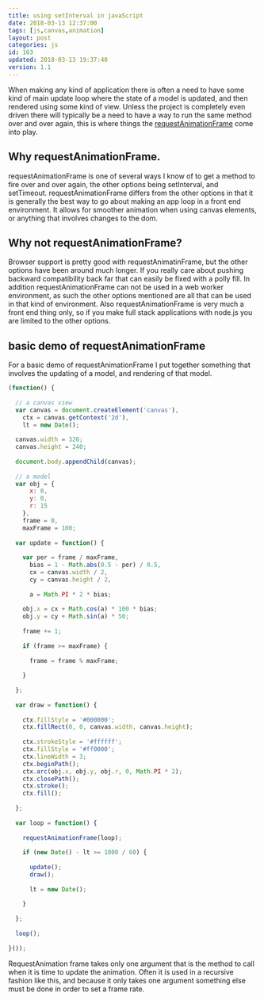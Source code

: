 ```yaml
---
title: using setInterval in javaScript
date: 2018-03-13 12:37:00
tags: [js,canvas,animation]
layout: post
categories: js
id: 163
updated: 2018-03-13 19:37:40
version: 1.1
---
```


When making any kind of application there is often a need to have some kind of main update loop where the state of a model is updated, and then rendered using some kind of view. Unless the project is completely even driven there will typically be a need to have a way to run the same method over and over again, this is where things the [requestAnimationFrame](https://developer.mozilla.org/en-US/docs/Web/API/window/requestAnimationFrame) come into play.

<!-- more -->

## Why requestAnimationFrame.

requestAnimationFrame is one of several ways I know of to get a method to fire over and over again, the other options being setInterval, and setTimeout. requestAnimationFrame differs from the other options in that it is generally the best way to go about making an app loop in a front end environment. It allows for smoother animation when using canvas elements, or anything that involves changes to the dom.

## Why not requestAnimationFrame?

Browser support is pretty good with requestAnimatinFrame, but the other options have been around much longer. If you really care about pushing backward compatibility back far that can easily be fixed with a polly fill. In addition requestAnimationFrame can not be used in a web worker environment, as such the other options mentioned are all that can be used in that kind of environment. Also requestAnimationFrame is very much a front end thing only, so if you make full stack applications with node.js you are limited to the other options.

## basic demo of requestAnimationFrame

For a basic demo of requestAnimationFrame I put together something that involves the updating of a model, and rendering of that model.

```js
(function() {
 
  // a canvas view
  var canvas = document.createElement('canvas'),
    ctx = canvas.getContext('2d'),
    lt = new Date();
 
  canvas.width = 320;
  canvas.height = 240;
 
  document.body.appendChild(canvas);
 
  // a model
  var obj = {
      x: 0,
      y: 0,
      r: 15
    },
    frame = 0,
    maxFrame = 100;
 
  var update = function() {
 
    var per = frame / maxFrame,
      bias = 1 - Math.abs(0.5 - per) / 0.5,
      cx = canvas.width / 2,
      cy = canvas.height / 2,
      
      a = Math.PI * 2 * bias;
 
    obj.x = cx + Math.cos(a) * 100 * bias;
    obj.y = cy + Math.sin(a) * 50;
 
    frame += 1;
 
    if (frame >= maxFrame) {
 
      frame = frame % maxFrame;
 
    }
 
  };
 
  var draw = function() {
 
    ctx.fillStyle = '#000000';
    ctx.fillRect(0, 0, canvas.width, canvas.height);
 
    ctx.strokeStyle = '#ffffff';
    ctx.fillStyle = '#ff0000';
    ctx.lineWidth = 3;
    ctx.beginPath();
    ctx.arc(obj.x, obj.y, obj.r, 0, Math.PI * 2);
    ctx.closePath();
    ctx.stroke();
    ctx.fill();
 
  };
 
  var loop = function() {
 
    requestAnimationFrame(loop);
 
    if (new Date() - lt >= 1000 / 60) {
 
      update();
      draw();
 
      lt = new Date();
 
    }
 
  };
 
  loop();
 
}());
```

RequestAnimation frame takes only one argument that is the method to call when it is time to update the animation. Often it is used in a recursive fashion like this, and because it only takes one argument something else must be done in order to set a frame rate.